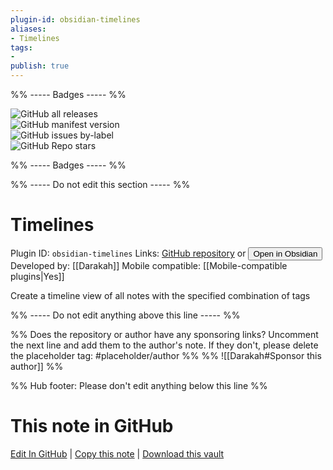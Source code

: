 ```yaml
---
plugin-id: obsidian-timelines
aliases:
- Timelines
tags: 
- 
publish: true
---
```


%% ----- Badges ----- %%

![GitHub all releases](https://img.shields.io/github/downloads/Darakah/obsidian-timelines/total?color=573E7A&logo=github&style=for-the-badge)   
![GitHub manifest version](https://img.shields.io/github/manifest-json/v/Darakah/obsidian-timelines?color=573E7A&logo=github&style=for-the-badge)   
![GitHub issues by-label](https://img.shields.io/github/issues/Darakah/obsidian-timelines/help%20wanted?color=573E7A&logo=github&style=for-the-badge)   
![GitHub Repo stars](https://img.shields.io/github/stars/Darakah/obsidian-timelines?color=573E7A&logo=github&style=for-the-badge)

%% ----- Badges ----- %%

%% ----- Do not edit this section ----- %%

# Timelines

Plugin ID: `obsidian-timelines`
Links: [GitHub repository](https://github.com/Darakah/obsidian-timelines) or [<button id=HH>Open in Obsidian</button>](obsidian://goto-plugin?id=obsidian-timelines)
Developed by: [[Darakah]]
Mobile compatible: [[Mobile-compatible plugins|Yes]]

Create a timeline view of all notes with the specified combination of tags

%% ----- Do not edit anything above this line ----- %% 

%% Does the repository or author have any sponsoring links? Uncomment the next line and add them to the author's note. If they don't, please delete the placeholder tag: #placeholder/author %%
%% ![[Darakah#Sponsor this author]] %%

%% Hub footer: Please don't edit anything below this line %%

# This note in GitHub

<span class="git-footer">[Edit In GitHub](https://github.dev/obsidian-community/obsidian-hub/blob/main/02%20-%20Community%20Expansions/02.05%20All%20Community%20Expansions/Plugins/obsidian-timelines.md "git-hub-edit-note") | [Copy this note](https://raw.githubusercontent.com/obsidian-community/obsidian-hub/main/02%20-%20Community%20Expansions/02.05%20All%20Community%20Expansions/Plugins/obsidian-timelines.md "git-hub-copy-note") | [Download this vault](https://github.com/obsidian-community/obsidian-hub/archive/refs/heads/main.zip "git-hub-download-vault") </span>
